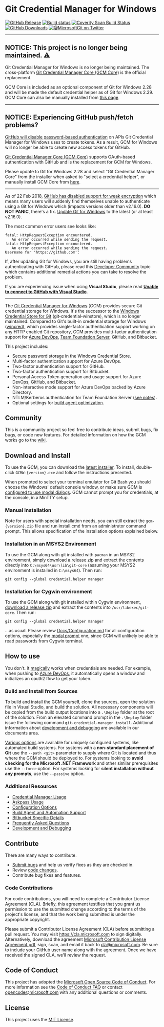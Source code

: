 # Git Credential Manager for Windows

[![GitHub Release](https://img.shields.io/github/release/microsoft/git-credential-manager-for-windows.svg?style=flat-square)](https://github.com/Microsoft/Git-Credential-Manager-for-Windows/releases)
[![Build status](https://img.shields.io/appveyor/ci/whoisj/git-credential-manager-for-windows.svg?style=flat-square)](https://ci.appveyor.com/project/whoisj/git-credential-manager-for-windows/branch/master)
[![Coverity Scan Build Status](https://img.shields.io/coverity/scan/11371.svg?style=flat-square)](https://scan.coverity.com/projects/git-credential-manager-for-windows)
[![GitHub Downloads](https://img.shields.io/github/downloads/Microsoft/Git-Credential-Manager-for-Windows/total.svg?style=flat-square)](https://github.com/Microsoft/Git-Credential-Manager-for-Windows/releases)
[![@MicrosoftGit on Twitter](https://img.shields.io/twitter/follow/microsoftgit.svg?style=social&label=Follow%20%40microsoftgit)](https://twitter.com/microsoftgit)

* * *

## NOTICE: This project is no longer being maintained. :warning:

Git Credential Manager for Windows is no longer being maintained. The cross-platform
[Git Credential Manager Core (GCM Core)](https://aka.ms/gcmcore) is the official replacement.

GCM Core is included as an optional component of Git for Windows 2.28 and will be made the default credential
helper as of Git for Windows 2.29. GCM Core can also be manually installed from [this page](https://github.com/microsoft/Git-Credential-Manager-Core/releases/latest).

* * *

## NOTICE: Experiencing GitHub push/fetch problems?

[GitHub will disable password-based authentication](https://github.blog/changelog/2019-08-08-password-based-http-basic-authentication-deprecation-and-removal/)
on APIs Git Credential Manager for Windows uses to create tokens. As a result, GCM
for Windows will no longer be able to create new access tokens for GitHub.

[Git Credential Manager Core (GCM Core)](https://aka.ms/gcmcore) supports OAuth-based
authentication with GitHub and is the replacement for GCM for Windows.

Please update to Git for Windows 2.28 and select "Git Credential Manager Core" from
the installer when asked to "select a credential helper", or manually install GCM Core
from [here](https://github.com/microsoft/Git-Credential-Manager-Core/releases/latest).

---

As of 22 Feb 2018, [GitHub has disabled support for weak encryption](https://githubengineering.com/crypto-deprecation-notice/) which means many users will suddenly find themselves unable to authenticate using a Git for Windows which (impacts versions older than v2.16.0). **DO NOT PANIC**, there's a fix. [Update Git for Windows](https://github.com/git-for-windows/git/releases) to the latest (or at least v2.16.0).

The most common error users see looks like:

```text
fatal: HttpRequestException encountered.
   An error occurred while sending the request.
fatal: HttpRequestException encountered.
   An error occurred while sending the request.
Username for 'https://github.com':
```

If, after updating Git for Windows, you are still having problems authenticating with GitHub, please read this [Developer Community](https://developercommunity.visualstudio.com/content/problem/201457/unable-to-connect-to-github-due-to-tls-12-only-cha.html) topic which contains additional remedial actions you can take to resolve the problem.

If you are experiencing issue when using **Visual Studio**, please read **[Unable to connect to GitHub with Visual Studio](https://developercommunity.visualstudio.com/content/problem/201457/unable-to-connect-to-github-due-to-tls-12-only-cha.html)**.

* * *

The [Git Credential Manager for Windows](https://github.com/Microsoft/Git-Credential-Manager-for-Windows) (GCM) provides secure Git credential storage for Windows. It's the successor to the [Windows Credential Store for Git](https://gitcredentialstore.codeplex.com/) (git-credential-winstore), which is no longer maintained. Compared to Git's built-in credential storage for Windows ([wincred](https://git-scm.com/book/en/v2/Git-Tools-Credential-Storage)), which provides single-factor authentication support working on any HTTP enabled Git repository, GCM provides multi-factor authentication support for [Azure DevOps](https://dev.azure.com/), [Team Foundation Server](Docs/Faq.md#q-i-thought-microsoft-was-maintaining-this-why-does-the-gcm-not-work-as-expected-with-tfs), GitHub, and Bitbucket.

This project includes:

* Secure password storage in the Windows Credential Store.
* Multi-factor authentication support for Azure DevOps.
* Two-factor authentication support for GitHub.
* Two-factor authentication support for Bitbucket.
* Personal Access Token generation and usage support for Azure DevOps, GitHub, and Bitbucket.
* Non-interactive mode support for Azure DevOps backed by Azure Directory.
* NTLM/Kerberos authentication for Team Foundation Server ([see notes](Docs/Faq.md#q-i-thought-microsoft-was-maintaining-this-why-does-the-gcm-not-work-as-expected-with-tfs)).
* Optional settings for [build agent optimization](Docs/Automation.md).

## Community

This is a community project so feel free to contribute ideas, submit bugs, fix bugs, or code new features. For detailed information on how the GCM works go to the [wiki](https://github.com/Microsoft/Git-Credential-Manager-for-Windows/wiki/How-the-Git-Credential-Managers-works).

## Download and Install

To use the GCM, you can download the [latest installer](https://github.com/Microsoft/Git-Credential-Manager-for-Windows/releases/latest). To install, double-click `GCMW-{version}.exe` and follow the instructions presented.

When prompted to select your terminal emulator for Git Bash you should choose the Windows' default console window, or make sure GCM is [configured to use modal dialogs](Docs/Configuration.md#modalprompt). GCM cannot prompt you for credentials, at the console, in a MinTTY setup.

### Manual Installation

Note for users with special installation needs, you can still extract the `gcm-{version}.zip` file and run install.cmd from an administrator command prompt. This allows specification of the installation options explained below.

### Installation in an MSYS2 Environment

To use the GCM along with git installed with `pacman` in an MSYS2 environment, simply [download a release zip](https://github.com/Microsoft/Git-Credential-Manager-for-Windows/releases) and extract the contents directly into `C:\msys64\usr\lib\git-core` (assuming your MSYS2 environment is installed in `C:\msys64`). Then run:

```shell
git config --global credential.helper manager
```

### Installation for Cygwin environment

To use the GCM along with git installed within Cygwin environment, [download a release zip](https://github.com/Microsoft/Git-Credential-Manager-for-Windows/releases) and extract the contents  into `/usr/libexec/git-core`. Then run:

```shell
git config --global credential.helper manager
```
…as usual. Please review [Docs/Configuration.md](Docs/Configuration.md) for all configuration options, especially the [modal prompt](Docs/Configuration.md#modalprompt) one, since GCM will unlikely be able to read passwords from Cygwin terminal.

## How to use

You don't. It [magically](https://github.com/Microsoft/Git-Credential-Manager-for-Windows/issues/31) works when credentials are needed. For example, when pushing to [Azure DevOps](https://dev.azure.com), it automatically opens a window and initializes an oauth2 flow to get your token.

### Build and Install from Sources

To build and install the GCM yourself, clone the sources, open the solution file in Visual Studio, and build the solution. All necessary components will be copied from the build output locations into a `.\Deploy` folder at the root of the solution. From an elevated command prompt in the `.\Deploy` folder issue the following command `git-credential-manager install`. Additional information about [development and debugging](Docs/Development.md) are available in our documents area.

[Various options](Docs/Configuration.md) are available for uniquely configured systems, like automated build systems. For systems with a **non-standard placement of Git** use the `--path <git>` parameter to supply where Git is located and thus where the GCM should be deployed to. For systems looking to **avoid checking for the Microsoft .NET Framework** and other similar prerequisites use the `--force` option. For systems looking for **silent installation without any prompts**, use the `--passive` option.

### Additional Resources

* [Credential Manager Usage](Docs/CredentialManager.md)
* [Askpass Usage](Docs/Askpass.md)
* [Configuration Options](Docs/Configuration.md)
* [Build Agent and Automation Support](Docs/Automation.md)
* [Bitbucket Specific Details](Docs/Bitbucket.md)
* [Frequently Asked Questions](Docs/Faq.md)
* [Development and Debugging](Docs/Development.md)

## Contribute

There are many ways to contribute.

* [Submit bugs](https://github.com/Microsoft/Git-Credential-Manager-for-Windows/issues) and help us verify fixes as they are checked in.
* Review [code changes](https://github.com/Microsoft/Git-Credential-Manager-for-Windows/pulls).
* Contribute bug fixes and features.

### Code Contributions

For code contributions, you will need to complete a Contributor License Agreement (CLA). Briefly, this agreement testifies that you grant us permission to use the submitted change according to the terms of the project's license, and that the work being submitted is under the appropriate copyright.

Please submit a Contributor License Agreement (CLA) before submitting a pull request. You may visit <https://cla.microsoft.com> to sign digitally. Alternatively, download the agreement [Microsoft Contribution License Agreement.pdf](https://cla.microsoft.com/cladoc/microsoft-contribution-license-agreement.pdf), sign, scan, and email it back to <cla@microsoft.com>. Be sure to include your GitHub user name along with the agreement. Once we have received the signed CLA, we'll review the request.

## Code of Conduct

This project has adopted the [Microsoft Open Source Code of Conduct](https://opensource.microsoft.com/codeofconduct/). For more information see the [Code of Conduct FAQ](https://opensource.microsoft.com/codeofconduct/faq/) or contact <opencode@microsoft.com> with any additional questions or comments.

## License

This project uses the [MIT License](LICENSE.txt).
